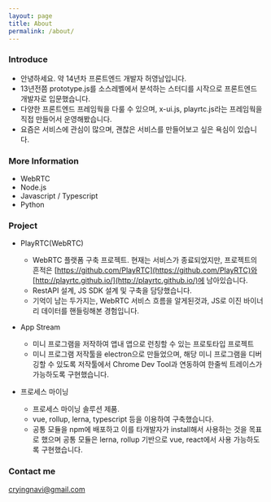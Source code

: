 ```yaml
---
layout: page
title: About
permalink: /about/
---
```


### Introduce
- 안녕하세요. 약 14년차 프론트엔드 개발자 허영남입니다.
- 13년전쯤 prototype.js를 소스레벨에서 분석하는 스터디를 시작으로 프론트엔드 개발자로 입문했습니다.
- 다양한 프론트엔드 프레임웍을 다룰 수 있으며, x-ui.js, playrtc.js라는 프레임웍을 직접 만들어서 운영해봤습니다.
- 요즘은 서비스에 관심이 많으며, 괜찮은 서비스를 만들어보고 싶은 욕심이 있습니다.


### More Information
- WebRTC
- Node.js
- Javascript / Typescript
- Python

### Project
- PlayRTC(WebRTC)
   - WebRTC 플랫폼 구축 프로젝트. 현재는 서비스가 종료되었지만, 프로젝트의 흔적은 [https://github.com/PlayRTC](https://github.com/PlayRTC)와 [http://playrtc.github.io/](http://playrtc.github.io/)에 남아있습니다.
   - RestAPI 설계, JS SDK 설계 및 구축을 담당했습니다.
   - 기억이 남는 두가지는, WebRTC 서비스 흐름을 알게된것과, JS로 이진 바이너리 데이터를 핸들링해본 경험입니다.

- App Stream
   - 미니 프로그램을 저작하여 앱내 앱으로 런칭할 수 있는 프로토타입 프로젝트
   - 미니 프로그램 저작툴을 electron으로 만들었으며, 해당 미니 프로그램을 디버깅할 수 있도록 저작툴에서 Chrome Dev Tool과 연동하여 한줄씩 트레이스가 가능하도록 구현했습니다.

- 프로세스 마이닝
   - 프로세스 마이닝 솔루션 제품.
   - vue, rollup, lerna, typescript 등을 이용하여 구축했습니다.
   - 공통 모듈을 npm에 배포하고 이를 타개발자가 install해서 사용하는 것을 목표로 했으며 공통 모듈은 lerna, rollup 기반으로 vue, react에서 사용 가능하도록 구현했습니다.


### Contact me
[cryingnavi@gmail.com](mailto:cryingnavi@gmail.com)
